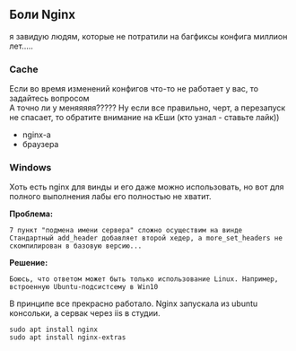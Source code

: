 ## Боли Nginx
я завидую людям, которые не потратили на багфиксы конфига миллион лет.....

### Cache
Если во время изменений конфигов что-то не работает у вас, то задайтесь вопросом   
А точно ли у меняяяяя?????  Ну если все правильно, черт, а перезапуск не спасает, то обратите внимание на кЕши (кто узнал - ставьте лайк))  

* nginx-а
* браузера 

### Windows
Хоть есть nginx для винды и его даже можно использовать, но вот для полного выполнения лабы его полностью не хватит.

**Проблема:**
```
7 пункт "подмена имени сервера" сложно осуществим на винде 
Стандартный add_header добавляет второй хедер, а more_set_headers не скомпилирован в базовую версию...
```

**Решение:**
```
Боюсь, что ответом может быть только использование Linux. Например, встроенную Ubuntu-подсистсему в Win10
```

В принципе все прекрасно работало. Nginx запускала из ubuntu консольки, а сервак через iis в студии.  


```
sudo apt install nginx
sudo apt install nginx-extras
```
